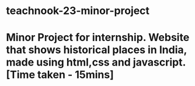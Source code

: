 # teachnook-23-minor-project
# Minor Project for internship. Website that shows historical places in India, made using html,css and javascript. **[Time taken - 15mins]**
